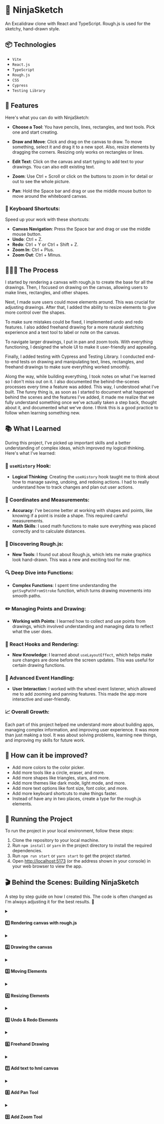 # 🥷 NinjaSketch

An Excalidraw clone with React and TypeScript. Rough.js is used for the sketchy, hand-drawn style.

## 📦 Technologies

- `Vite`
- `React.js`
- `TypeScript`
- `Rough.js`
- `CSS`
- `Cypress`
- `Testing Library`

## 🦄 Features

Here's what you can do with NinjaSketch:

- **Choose a Tool**: You have pencils, lines, rectangles, and text tools. Pick one and start creating.

- **Draw and Move**: Click and drag on the canvas to draw. To move something, select it and drag it to a new spot. Also, resize elements by dragging the corners. Resizing only works on rectangles or lines.

- **Edit Text**: Click on the canvas and start typing to add text to your drawings. You can also edit existing text.

- **Zoom**: Use Ctrl + Scroll or click on the buttons to zoom in for detail or out to see the whole picture.

- **Pan**: Hold the Space bar and drag or use the middle mouse button to move around the whiteboard canvas.

### 🎯 Keyboard Shortcuts:

Speed up your work with these shortcuts:

- **Canvas Navigation**: Press the Space bar and drag or use the middle mouse button.
- **Undo**: Ctrl + Z.
- **Redo**: Ctrl + Y or Ctrl + Shift + Z.
- **Zoom In**: Ctrl + Plus.
- **Zoom Out**: Ctrl + Minus.

## 👩🏽‍🍳 The Process

I started by rendering a canvas with rough.js to create the base for all the drawings. Then, I focused on drawing on the canvas, allowing users to make lines, rectangles, and other shapes.

Next, I made sure users could move elements around. This was crucial for adjusting drawings. After that, I added the ability to resize elements to give more control over the shapes.

To make sure mistakes could be fixed, I implemented undo and redo features. I also added freehand drawing for a more natural sketching experience and a text tool to label or note on the canvas.

To navigate larger drawings, I put in pan and zoom tools. With everything functioning, I designed the whole UI to make it user-friendly and appealing.

Finally, I added testing with Cypress and Testing Library. I conducted end-to-end tests on drawing and manipulating text, lines, rectangles, and freehand drawings to make sure everything worked smoothly.

Along the way, while building everything, I took notes on what I've learned so I don't miss out on it. I also documented the behind-the-scenes processes every time a feature was added. This way, I understood what I've built. The funny thing is, as soon as I started to document what happened behind the scenes and the features I've added, it made me realize that we fully understand something once we've actually taken a step back, thought about it, and documented what we've done. I think this is a good practice to follow when learning something new.

## 📚 What I Learned

During this project, I've picked up important skills and a better understanding of complex ideas, which improved my logical thinking. Here's what I've learned:

### 🧠 `useHistory` Hook:

- **Logical Thinking**: Creating the `useHistory` hook taught me to think about how to manage saving, undoing, and redoing actions. I had to really understand how to track changes and plan out user actions.

### 📏 Coordinates and Measurements:

- **Accuracy**: I've become better at working with shapes and points, like knowing if a point is inside a shape. This required careful measurements.
- **Math Skills**: I used math functions to make sure everything was placed correctly and to calculate distances.

### 🎨 Discovering Rough.js:

- **New Tools**: I found out about Rough.js, which lets me make graphics look hand-drawn. This was a new and exciting tool for me.

### 🔍 Deep Dive into Functions:

- **Complex Functions**: I spent time understanding the `getSvgPathFromStroke` function, which turns drawing movements into smooth paths.

### ✏️ Managing Points and Drawing:

- **Working with Points**: I learned how to collect and use points from drawings, which involved understanding and managing data to reflect what the user does.

### 🎣 React Hooks and Rendering:

- **New Knowledge**: I learned about `useLayoutEffect`, which helps make sure changes are done before the screen updates. This was useful for certain drawing functions.

### 🎡 Advanced Event Handling:

- **User Interaction**: I worked with the wheel event listener, which allowed me to add zooming and panning features. This made the app more interactive and user-friendly.

### 📈 Overall Growth:

Each part of this project helped me understand more about building apps, managing complex information, and improving user experience. It was more than just making a tool. It was about solving problems, learning new things, and improving my skills for future work.

## 💭 How can it be improved?

- Add more colors to the color picker.
- Add more tools like a circle, eraser, and more.
- Add more shapes like triangles, stars, and more.
- Add more themes like dark mode, light mode, and more.
- Add more text options like font size, font color, and more.
- Add more keyboard shortcuts to make things faster.
- Instead of have any in two places, create a type for the rough.js elements.

## 🚦 Running the Project

To run the project in your local environment, follow these steps:

1. Clone the repository to your local machine.
2. Run `npm install` or `yarn` in the project directory to install the required dependencies.
3. Run `npm run start` or `yarn start` to get the project started.
4. Open [http://localhost:5173](http://localhost:5173) (or the address shown in your console) in your web browser to view the app.

<!-- TODO: DO NOT DISTURB -->

## 🎬 Behind the Scenes: Building NinjaSketch

A step by step guide on how I created this. The code is often changed as I'm always adjusting it for the best results. 🔮

<details> 
<summary><h4> 1️⃣ Rendering canvas with rough.js </h4> </summary>

In the `useLayoutEffect`, I first grab the canvas from the webpage and prepare it for drawing. I'm doing this because I don't want old sketches to mix with the new one, ensuring a clean and clear drawing every time.

It clears any previous drawings to start fresh. Then, I use rough.js to make the drawings look sketchy and hand-drawn.

A rectangle is drawn on this prepared canvas. All of this is done before the browser updates the display, which means the drawing appears all at once.

```javascript
import { useLayoutEffect } from "react";
import rough from "roughjs";

export default function App() {
  useLayoutEffect(() => {
    const canvas = document.getElementById("canvas") as HTMLCanvasElement;
    const context = canvas.getContext("2d") as CanvasRenderingContext2D;
    context.clearRect(0, 0, canvas.width, canvas.height);

    const roughCanvas = rough.canvas(canvas);
    const rect = roughCanvas.rectangle(10, 10, 200, 200);
    roughCanvas.draw(rect);
  });

  return (
    <div>
      <canvas id="canvas" width={window.innerWidth} height={window.innerHeight}>
        Canvas
      </canvas>
    </div>
  );
}
```

</details>
<details>
<summary><h4>2️⃣ Drawing the canvas</h4> </summary>

When I press the mouse down, the `handleMouseDown` function activates. It indicates I'm starting to draw by setting the `drawing` state to true. This means I'm beginning a new shape right where my cursor is at. The shape I draw, a line or rectangle, is decided by my previous choice and tracked by the `elementType` state, and the radio buttons let me switch between lines and rectangles.

While I move the mouse, the `handleMouseMove` function activates. If I'm drawing, the shape follows my cursor.

On the technical side, I find the last drawing I started with `const index = elements.length - 1;`. I then capture my mouse's current position with `const { clientX, clientY } = event;`. The `const { x1, y1 } = elements[index];` gets the starting point of my current shape, basically marking the first corner or line end. Using the initial and current positions, I update the shape I'm drawing with `const updateElement = createElement(x1, y1, clientX, clientY);`. Next, I make a copy of all my drawings and update the most recent one, the shape I'm currently changing, with the new version. This updated collection is then saved back into the `elements` state.

The drawing stops when I release the mouse, which the `handleMouseUp` function handles, ending the drawing.

I store every stroke and shape in an array, which is the `elements` state, and `useLayoutEffect` redraws the canvas with each new addition.

The clear button empties the array for a fresh canvas.

```javascript
import { MouseEvent, useLayoutEffect, useState } from "react";
import rough from "roughjs";

type ElementType = {
  x1: number;
  y1: number;
  x2: number;
  y2: number;
  // TODO: add type
  // eslint-disable-next-line @typescript-eslint/no-explicit-any
  roughElement: any;
};

export default function App() {
  const [elements, setElements] = useState<ElementType[]>([]);
  const [drawing, setDrawing] = useState(false);
  const [elementType, setElementType] = useState<"line" | "rectangle">("line");

  const generator = rough.generator();

  const createElement = (
    x1: number,
    y1: number,
    x2: number,
    y2: number
  ): ElementType => {
    const roughElement =
      elementType === "line"
        ? generator.line(x1, y1, x2, y2)
        : generator.rectangle(x1, y1, x2 - x1, y2 - y1);
    return { x1, y1, x2, y2, roughElement };
  };

  useLayoutEffect(() => {
    const canvas = document.getElementById("canvas") as HTMLCanvasElement;
    const context = canvas.getContext("2d") as CanvasRenderingContext2D;
    context.clearRect(0, 0, canvas.width, canvas.height);
    const roughCanvas = rough.canvas(canvas);
    elements.forEach(({ roughElement }) => {
      roughCanvas.draw(roughElement);
    });
  }, [elements]);

  const handleMouseDown = (event: MouseEvent<HTMLCanvasElement>) => {
    setDrawing(true);
    const { clientX, clientY } = event;
    const element = createElement(clientX, clientY, clientX, clientY);
    setElements((prevState) => [...prevState, element]);
  };

  const handleMouseMove = (event: MouseEvent<HTMLCanvasElement>) => {
    if (!drawing) {
      return;
    }
    const index = elements.length - 1;
    const { clientX, clientY } = event;
    const { x1, y1 } = elements[index];
    const updateElement = createElement(x1, y1, clientX, clientY);
    const elementsCopy = [...elements];
    elementsCopy[index] = updateElement;
    setElements(elementsCopy);
  };

  const handleMouseUp = () => {
    setDrawing(false);
  };
  return (
    <div>
      <div style={{ position: "fixed" }}>
        <button onClick={() => setElements([])}>Clear</button>
        <input
          type="radio"
          name="line"
          id="line"
          checked={elementType === "line"}
          onChange={() => setElementType("line")}
        />
        <label htmlFor="line">line</label>
        <input
          type="radio"
          name="rectangle"
          id="rectangle"
          checked={elementType === "rectangle"}
          onChange={() => setElementType("rectangle")}
        />
        <label htmlFor="rectangle">rectangle</label>
      </div>
      <canvas
        id="canvas"
        width={window.innerWidth}
        height={window.innerHeight}
        onMouseDown={handleMouseDown}
        onMouseUp={handleMouseUp}
        onMouseMove={handleMouseMove}
      >
        Canvas
      </canvas>
    </div>
  );
}
```

</details>

<details>
<summary><h4>3️⃣ Moving Elements</h4></summary>

I've renamed `elementType` and `setElementType` to `tools` and `setTools` to make it clearer. Now, I pick from different tools using radio buttons, not just setting an element type.

I've renamed `setDrawing` and `drawing` to `setAction` and `action` for more generic use. Now, I can do things like move elements if the tool is `selection` and the action is `moving`. This lets me move what I've drawn, making it more interactive.

An enum for `Tools` has been created, making it clearer and more organized to switch between "selection", "line", and "rectangle" tools.

`getElementAtPosition` finds the element at the cursors position, so I know which shape you're trying to move.

`isWithinElement` function figures out if I can move a shape with my cursor.

For rectangles, it checks if the cursor is inside the shapes edges like this:

```javascript
if (type === Tools.Rectangle) {
  const minX = Math.min(x1, x2);
  const maxX = Math.max(x1, x2);
  const minY = Math.min(y1, y2);
  const maxY = Math.max(y1, y2);
  return x >= minX && x <= maxX && y >= minY && y <= maxY;
}
```

<img src='./public/rectangle.png' />

For lines, it checks if the cursor is close to the line by measuring distances:

```javascript
else {
  const a = { x: x1, y: y1 };
  const b = { x: x2, y: y2 };
  const c = { x, y };
  const offset = distance(a, b) - (distance(a, c) + distance(b, c));
  return Math.abs(offset) < 1;
}
```

<img src='./public/line.png' />

So if the cursor is almost as far from the lines ends as the line is long, it's "on" the line.

I learned the line method from [stack overflow](https://stackoverflow.com/questions/17692922/check-is-a-point-x-y-is-between-two-points-drawn-on-a-straight-line/17693146#17693146).

The `distance` function just helps me find out how far apart two points are.

```javascript
import { MouseEvent, useLayoutEffect, useState } from "react";
import rough from "roughjs";

type ElementType = {
  id: number;
  x1: number;
  y1: number;
  x2: number;
  y2: number;
  type: Tools;
  // TODO: add type
  // eslint-disable-next-line @typescript-eslint/no-explicit-any
  roughElement: any;
  offsetX?: number;
  offsetY?: number;
};

enum Tools {
  Selection = "selection",
  Line = "line",
  Rectangle = "rectangle",
}

export default function App() {
  const [elements, setElements] = useState<ElementType[]>([]);
  const [action, setAction] = useState("none");
  const [tool, setTool] = useState<Tools>(Tools.Line);
  const [selectedElement, setSelectedElement] = useState<ElementType | null>();
  const generator = rough.generator();

  const createElement = (
    id: number,
    x1: number,
    y1: number,
    x2: number,
    y2: number,
    type: Tools
  ): ElementType => {
    const roughElement =
      type === Tools.Line
        ? generator.line(x1, y1, x2, y2)
        : generator.rectangle(x1, y1, x2 - x1, y2 - y1);
    return { id, x1, y1, x2, y2, type, roughElement };
  };

  type Point = { x: number; y: number };

  const distance = (a: Point, b: Point) =>
    Math.sqrt(Math.pow(a.x - b.x, 2) + Math.pow(a.y - b.y, 2));

  const isWithinElement = (x: number, y: number, element: ElementType) => {
    const { type, x1, y1, x2, y2 } = element;

    if (type === Tools.Rectangle) {
      const minX = Math.min(x1, x2);
      const maxX = Math.max(x1, x2);
      const minY = Math.min(y1, y2);
      const maxY = Math.max(y1, y2);
      return x >= minX && x <= maxX && y >= minY && y <= maxY;
    } else {
      const a = { x: x1, y: y1 };
      const b = { x: x2, y: y2 };
      const c = { x, y };
      const offset = distance(a, b) - (distance(a, c) + distance(b, c));
      return Math.abs(offset) < 1;
    }
  };

  const getElementAtPosition = (
    x: number,
    y: number,
    elements: ElementType[]
  ) => {
    return elements.find((element) => isWithinElement(x, y, element));
  };

  useLayoutEffect(() => {
    const canvas = document.getElementById("canvas") as HTMLCanvasElement;
    const context = canvas.getContext("2d") as CanvasRenderingContext2D;
    context.clearRect(0, 0, canvas.width, canvas.height);

    const roughCanvas = rough.canvas(canvas);

    elements.forEach(({ roughElement }) => {
      roughCanvas.draw(roughElement);
    });
  }, [elements]);

  const updateElement = (
    id: number,
    x1: number,
    y1: number,
    x2: number,
    y2: number,
    type: Tools
  ) => {
    const updateElement = createElement(id, x1, y1, x2, y2, type);

    const elementsCopy = [...elements];
    elementsCopy[id] = updateElement;
    setElements(elementsCopy);
  };

  const handleMouseDown = (event: MouseEvent<HTMLCanvasElement>) => {
    const { clientX, clientY } = event;

    if (tool === Tools.Selection) {
      const element = getElementAtPosition(clientX, clientY, elements);
      if (element) {
        const offsetX = clientX - element.x1;
        const offsetY = clientY - element.y1;
        setSelectedElement({ ...element, offsetX, offsetY });
        setAction("moving");
      }
    } else {
      const id = elements.length;
      const element = createElement(
        id,
        clientX,
        clientY,
        clientX,
        clientY,
        tool
      );
      setElements((prevState) => [...prevState, element]);
      setAction("drawing");
    }
  };

  const handleMouseMove = (event: MouseEvent<HTMLCanvasElement>) => {
    const { clientX, clientY } = event;

    if (tool === Tools.Selection) {
      (event.target as HTMLElement).style.cursor = getElementAtPosition(
        clientX,
        clientY,
        elements
      )
        ? "move"
        : "default";
    }

    if (action === "drawing") {
      const index = elements.length - 1;
      const { x1, y1 } = elements[index];
      updateElement(index, x1, y1, clientX, clientY, tool);
    } else if (action === "moving" && selectedElement) {
      const { id, x1, x2, y1, y2, type, offsetX, offsetY } = selectedElement;
      const safeOffsetX = offsetX ?? 0;
      const safeOffsetY = offsetY ?? 0;
      const newX1 = clientX - safeOffsetX;
      const newY1 = clientY - safeOffsetY;
      // 🫐 Calculate the new position for x2 and y2 based on the original size
      const newX2 = newX1 + (x2 - x1);
      const newY2 = newY1 + (y2 - y1);

      updateElement(id, newX1, newY1, newX2, newY2, type);
    }
  };

  const handleMouseUp = () => {
    setAction("none");
  };

  return (
    <div>
      <div style={{ position: "fixed" }}>
        <button onClick={() => setElements([])}>Clear</button>

        <input
          type="radio"
          name="selection"
          id="selection"
          checked={tool === Tools.Selection}
          onChange={() => setTool(Tools.Selection)}
        />
        <label htmlFor="selection">selection</label>
        <input
          type="radio"
          name="line"
          id="line"
          checked={tool === Tools.Line}
          onChange={() => setTool(Tools.Line)}
        />
        <label htmlFor="line">line</label>

        <input
          type="radio"
          name="rectangle"
          id="rectangle"
          checked={tool === Tools.Rectangle}
          onChange={() => setTool(Tools.Rectangle)}
        />

        <label htmlFor="rectangle">rectangle</label>
      </div>
      <canvas
        id="canvas"
        width={window.innerWidth}
        height={window.innerHeight}
        onMouseDown={handleMouseDown}
        onMouseUp={handleMouseUp}
        onMouseMove={handleMouseMove}
      >
        Canvas
      </canvas>
    </div>
  );
}
```

</details>

<details>
<summary><h4>4️⃣ Resizing Elements </h4></summary>

`cursorForPosition` figures out which cursor to show when I'm hovering over an element. For example, if I'm hovering over the top left corner of a rectangle, I want to show the "nwse-resize" cursor.

`resizedCoordinates` calculates the new coordinates for the element I'm resizing. It takes the original coordinates and the current cursor position and returns the new coordinates.

`adjustElementCoordinates` makes sure the coordinates are in the right order. For example, if I draw a rectangle from the bottom right to the top left, the coordinates are in the wrong order. This function fixes that.

I renamed `isWithinElement` to `positionWithinElement` because it's more accurate. It figures out where I'm hovering over an element. It returns a string like "topLeft", "bottomRight", or "inside". This helps me know where to resize the element.

`getElementAtPosition` is updated to include the position of the element I'm hovering over.

`handleMouseMove` is updated to resize the element if I'm hovering over it and the action is `resizing`.

`handleMouseDown` is updated to set the action to `resizing` if I'm hovering over an element.

`handleMouseUp` is updated to set the action to `none` if I'm hovering over an element.

```javascript
import { MouseEvent, useLayoutEffect, useState } from "react";
import rough from "roughjs";

type ElementType = {
  id: number;
  x1: number;
  y1: number;
  x2: number;
  y2: number;
  type: Tools;
  // TODO: add type
  // eslint-disable-next-line @typescript-eslint/no-explicit-any
  roughElement: any;
  offsetX?: number;
  offsetY?: number;
  position?: string | null;
};

enum Tools {
  Selection = "selection",
  Line = "line",
  Rectangle = "rectangle",
}

export default function App() {
  const [elements, setElements] = useState<ElementType[]>([]);
  const [action, setAction] = useState("none");
  const [tool, setTool] = useState<Tools>(Tools.Line);
  const [selectedElement, setSelectedElement] = useState<ElementType | null>();
  const generator = rough.generator();

  const cursorForPosition = (position: string) => {
    switch (position) {
      case "topLeft":
      case "bottomRight":
        return "nwse-resize";
      case "topRight":
      case "bottomLeft":
        return "nesw-resize";
      case "start":
      case "end":
        return "move";
      case "inside":
        return "move";
      default:
        return "default";
    }
  };

  const resizedCoordinates = (
    clientX: number,
    clientY: number,
    position: string,
    coordinates: { x1: number; y1: number; x2: number; y2: number }
  ) => {
    const { x1, y1, x2, y2 } = coordinates;

    switch (position) {
      case "start":
      case "topLeft":
        return {
          x1: clientX,
          y1: clientY,
          x2,
          y2,
        };
      case "topRight":
        return {
          x1,
          y1: clientY,
          x2: clientX,
          y2,
        };
      case "bottomLeft":
        return {
          x1: clientX,
          y1,
          x2,
          y2: clientY,
        };
      case "end":
      case "bottomRight":
        return {
          x1,
          y1,
          x2: clientX,
          y2: clientY,
        };
      default:
        return coordinates;
    }
  };

  const createElement = (
    id: number,
    x1: number,
    y1: number,
    x2: number,
    y2: number,
    type: Tools
  ): ElementType => {
    const roughElement =
      type === Tools.Line
        ? generator.line(x1, y1, x2, y2)
        : generator.rectangle(x1, y1, x2 - x1, y2 - y1);
    return { id, x1, y1, x2, y2, type, roughElement };
  };

  type Point = { x: number; y: number };

  const distance = (a: Point, b: Point) =>
    Math.sqrt(Math.pow(a.x - b.x, 2) + Math.pow(a.y - b.y, 2));

  const nearPoint = (
    x: number,
    y: number,
    x1: number,
    y1: number,
    name: string
  ) => {
    return Math.abs(x - x1) < 5 && Math.abs(y - y1) < 5 ? name : null;
  };

  const positionWithinElement = (
    x: number,
    y: number,
    element: ElementType
  ) => {
    const { type, x1, y1, x2, y2 } = element;

    if (type === Tools.Rectangle) {
      const topLeft = nearPoint(x, y, x1, y1, "topLeft");
      const topRight = nearPoint(x, y, x2, y1, "topRight");
      const bottomLeft = nearPoint(x, y, x1, y2, "bottomLeft");
      const bottomRight = nearPoint(x, y, x2, y2, "bottomRight");
      const inside = x >= x1 && x <= x2 && y >= y1 && y <= y2 ? "inside" : null;
      return topLeft || topRight || bottomLeft || bottomRight || inside;
    } else {
      const a = { x: x1, y: y1 };
      const b = { x: x2, y: y2 };
      const c = { x, y };
      const offset = distance(a, b) - (distance(a, c) + distance(b, c));
      const start = nearPoint(x, y, x1, y1, "start");
      const end = nearPoint(x, y, x2, y2, "end");
      const inside = Math.abs(offset) < 1 ? "inside" : null;
      return start || end || inside;
    }
  };

  const adjustElementCoordinates = (element: ElementType) => {
    const { type, x1, y1, x2, y2 } = element;

    if (type === Tools.Rectangle) {
      const minX = Math.min(x1, x2);
      const maxX = Math.max(x1, x2);
      const minY = Math.min(y1, y2);
      const maxY = Math.max(y1, y2);
      return { x1: minX, y1: minY, x2: maxX, y2: maxY };
    } else {
      if (x1 < x2 || (x1 === x2 && y1 < y2)) {
        return { x1, y1, x2, y2 };
      } else {
        return { x1: x2, y1: y2, x2: x1, y2: y1 };
      }
    }
  };

  const getElementAtPosition = (
    x: number,
    y: number,
    elements: ElementType[]
  ) => {
    return elements
      .map((element) => ({
        ...element,
        position: positionWithinElement(x, y, element),
      }))
      .find((element) => element.position !== null);
  };

  useLayoutEffect(() => {
    const canvas = document.getElementById("canvas") as HTMLCanvasElement;
    const context = canvas.getContext("2d") as CanvasRenderingContext2D;
    context.clearRect(0, 0, canvas.width, canvas.height);

    const roughCanvas = rough.canvas(canvas);

    elements.forEach(({ roughElement }) => {
      roughCanvas.draw(roughElement);
    });
  }, [elements]);

  const updateElement = (
    id: number,
    x1: number,
    y1: number,
    x2: number,
    y2: number,
    type: Tools
  ) => {
    const updateElement = createElement(id, x1, y1, x2, y2, type);

    const elementsCopy = [...elements];
    elementsCopy[id] = updateElement;
    setElements(elementsCopy);
  };

  const handleMouseDown = (event: MouseEvent<HTMLCanvasElement>) => {
    const { clientX, clientY } = event;

    if (tool === Tools.Selection) {
      const element = getElementAtPosition(clientX, clientY, elements);
      if (element) {
        const offsetX = clientX - element.x1;
        const offsetY = clientY - element.y1;
        setSelectedElement({ ...element, offsetX, offsetY });

        if (element.position === "inside") {
          setAction("moving");
        } else {
          setAction("resizing");
        }
      }
    } else {
      const id = elements.length;
      const element = createElement(
        id,
        clientX,
        clientY,
        clientX,
        clientY,
        tool
      );
      setElements((prevState) => [...prevState, element]);
      setSelectedElement(element);
      setAction("drawing");
    }
  };

  const handleMouseMove = (event: MouseEvent<HTMLCanvasElement>) => {
    const { clientX, clientY } = event;

    if (tool === Tools.Selection) {
      const element = getElementAtPosition(clientX, clientY, elements);

      if (element && element.position) {
        (event.target as HTMLElement).style.cursor = cursorForPosition(
          element.position
        );
      } else {
        (event.target as HTMLElement).style.cursor = "default";
      }
    }

    if (action === "drawing") {
      const index = elements.length - 1;
      const { x1, y1 } = elements[index];
      updateElement(index, x1, y1, clientX, clientY, tool);
    } else if (action === "moving" && selectedElement) {
      const { id, x1, x2, y1, y2, type, offsetX, offsetY } = selectedElement;
      const safeOffsetX = offsetX ?? 0;
      const safeOffsetY = offsetY ?? 0;
      const newX1 = clientX - safeOffsetX;
      const newY1 = clientY - safeOffsetY;
      // 🫐 Calculate the new position for x2 and y2 based on the original size
      const newX2 = newX1 + (x2 - x1);
      const newY2 = newY1 + (y2 - y1);

      updateElement(id, newX1, newY1, newX2, newY2, type);
    } else if (
      action === "resizing" &&
      selectedElement &&
      selectedElement.position
    ) {
      const { id, type, position, ...coordinates } = selectedElement;

      const { x1, y1, x2, y2 } = resizedCoordinates(
        clientX,
        clientY,
        position,
        coordinates
      );
      updateElement(id, x1, y1, x2, y2, type);
    }
  };

  const handleMouseUp = () => {
    if (action === "drawing" || action === "resizing") {
      if (selectedElement) {
        const index = selectedElement.id;
        const { id, type } = elements[index];
        const { x1, y1, x2, y2 } = adjustElementCoordinates(elements[index]);
        updateElement(id, x1, y1, x2, y2, type);
      }
    }

    setAction("none");
  };

  return (
    <div>
      <div style={{ position: "fixed" }}>
        <button onClick={() => setElements([])}>Clear</button>

        <input
          type="radio"
          name="selection"
          id="selection"
          checked={tool === Tools.Selection}
          onChange={() => setTool(Tools.Selection)}
        />
        <label htmlFor="selection">selection</label>
        <input
          type="radio"
          name="line"
          id="line"
          checked={tool === Tools.Line}
          onChange={() => setTool(Tools.Line)}
        />
        <label htmlFor="line">line</label>

        <input
          type="radio"
          name="rectangle"
          id="rectangle"
          checked={tool === Tools.Rectangle}
          onChange={() => setTool(Tools.Rectangle)}
        />

        <label htmlFor="rectangle">rectangle</label>
      </div>
      <canvas
        id="canvas"
        width={window.innerWidth}
        height={window.innerHeight}
        onMouseDown={handleMouseDown}
        onMouseUp={handleMouseUp}
        onMouseMove={handleMouseMove}
      >
        Canvas
      </canvas>
    </div>
  );
}

```

</details>

<details>
<summary><h4>5️⃣ Undo & Redo Elements</h4></summary>

I created a hook called `useHistory` to keep track of the elements I've drawn.

The `history` is an array of all the elements I've drawn. The `index` is the current element I'm on.

The `setElements` function is a wrapper around the `setState` function. It lets me update the current element or add a new one. The `undo` function goes back one element in the `history` array. The `redo` function goes forward one element in the `history` array.

That way I can undo and redo my drawings and making sure I don't lose any work.

```javascript
import { useState } from "react";
import { ElementType } from "./App";

export const useHistory = (initialState: ElementType[]) => {
  const [index, setIndex] = useState(0);
  const [history, setHistory] = useState([initialState]);

  const setState = (
    action: ElementType[] | ((current: ElementType[]) => ElementType[]),
    overwrite = false
  ) => {
    const newState =
      typeof action === "function" ? action(history[index]) : action;
    if (overwrite) {
      const historyCopy = [...history];
      historyCopy[index] = newState;
      setHistory(historyCopy);
    } else {
      const updatedState = [...history].slice(0, index + 1);
      setHistory([...updatedState, newState]);
      setIndex((prevState) => prevState + 1);
    }
  };

  const undo = () => index > 0 && setIndex((prevState) => prevState - 1);
  const redo = () =>
    index < history.length - 1 && setIndex((prevState) => prevState + 1);

  return {
    elements: history[index],
    setElements: setState,
    undo,
    redo,
  };
};
```

In the `useEffect` hook, I listen for the `ctrl+z` and `ctrl+shift+z` keyboard shortcuts. If I press `ctrl+z`, I undo. If I press `ctrl+y`, I redo.

```javascript
useEffect(() => {
  const undoRedoFunction = (event: KeyboardEvent) => {
    if (event.ctrlKey || event.metaKey) {
      if (event.key === "z") {
        if (event.shiftKey) {
          redo();
        } else {
          undo();
        }
      } else if (event.key === "y") {
        redo();
      }
    }
  };

  document.addEventListener("keydown", undoRedoFunction);
  return () => {
    document.removeEventListener("keydown", undoRedoFunction);
  };
}, [undo, redo]);
```

</details>

<details>
<summary><h4>6️⃣ Freehand Drawing</h4></summary>

I've added the `Pencil` tool for freehand drawing. In the `Tools` enum, `Pencil` has also been added.

Also I've replaced several conditional statements with switch cases to enhance readability, especially as more tools have been added.

Once I pick the `Pencil` tool and press the mouse, I start tracing a path that the app records. My movements are captured by the `handleMouseDown` and `handleMouseMove` functions, which gather all the points and sketch out the path I'm drawing.

To render the freehand drawing smoothly, I used the `getStroke` function from `perfect-freehand`, which converts the array of points into a smooth stroke path. The `drawElement` function was also updated to handle the new pencil strokes and render them on the canvas.

`drawElement` function was also updated to handle the new pencil strokes and render them on the canvas. In the `"pencil"` case of the switch statement, I use the `getStroke` function from `perfect-freehand` to convert the array of points into a smooth stroke path. Then I use the `getSvgPathFromStroke` function to convert the stroke into an SVG path. Finally, I use the `Path2D` constructor to create a new path and fill it with the SVG path.

```javascript
const drawElement = (
  // TODO: add type
  // eslint-disable-next-line @typescript-eslint/no-explicit-any
  roughCanvas: any,
  context: CanvasRenderingContext2D,
  element: ElementType
) => {
  switch (element.type) {
    case "line":
    case "rectangle":
      roughCanvas.draw(element.roughElement);
      break;
    case "pencil": {
      if (!element.points) {
        throw new Error("Pencil element points are undefined");
      }
      const strokePoints = getStroke(element.points);
      const formattedPoints: [number, number][] = strokePoints.map((point) => {
        if (point.length !== 2) {
          throw new Error(
            `Expected point to have exactly 2 elements, got ${point.length}`
          );
        }
        return [point[0], point[1]];
      });
      const stroke = getSvgPathFromStroke(formattedPoints);
      context.fill(new Path2D(stroke));
      break;
    }
    default:
      throw new Error(`Type not recognised: ${element.type}`);
  }
};
```

`getSvgPathFromStroke` function converts the stroke into an SVG path. It takes an array of points and returns an SVG path. I got the function from [this page](https://www.npmjs.com/package/perfect-freehand/v/1.0.4).

```javascript
const getSvgPathFromStroke = (stroke: [number, number][]) => {
  if (!stroke.length) return "";

  const d = stroke.reduce(
    (
      acc: string[],
      [x0, y0]: [number, number],
      i: number,
      arr: [number, number][]
    ) => {
      const [x1, y1] = arr[(i + 1) % arr.length];
      acc.push(
        x0.toString(),
        y0.toString(),
        ((x0 + x1) / 2).toString(),
        ((y0 + y1) / 2).toString()
      );
      return acc;
    },
    ["M", ...stroke[0].map((num) => num.toString()), "Q"]
  );

  d.push("Z");
  return d.join(" ");
};
```

The freehand drawings are integrated with the undo/redo functionality. Each stroke is treated as an individual element, so I can easily backtrack or redo my freehand drawings.

A radio button for the pencil tool has been added to the tool selection area for easy access. I can now switch between different modes, including the new freehand drawing mode.

```javascript
 import { MouseEvent, useEffect, useLayoutEffect, useState } from "react";
import rough from "roughjs";
import getStroke from "perfect-freehand";
import { useHistory } from "./useHistory";

type SelectedElementType = ElementType & {
  xOffsets?: number[];
  yOffsets?: number[];
  offsetX?: number;
  offsetY?: number;
};
interface ExtendedElementType extends ElementType {
  xOffsets?: number[];
  yOffsets?: number[];
}
export type ElementType = {
  id: number;
  x1: number;
  y1: number;
  x2: number;
  y2: number;
  type: Tools;
  // TODO: add type
  // eslint-disable-next-line @typescript-eslint/no-explicit-any
  roughElement: any;
  offsetX?: number;
  offsetY?: number;
  position?: string | null;
  points?: { x: number; y: number }[];
};

enum Tools {
  Pencil = "pencil",
  Line = "line",
  Rectangle = "rectangle",
  Selection = "selection",
}

export default function App() {
  const { elements, setElements, undo, redo } = useHistory([]);
  const [action, setAction] = useState("none");
  const [tool, setTool] = useState<Tools>(Tools.Line);
  const [selectedElement, setSelectedElement] = useState<ElementType | null>();
  const generator = rough.generator();

  const cursorForPosition = (position: string) => {
    switch (position) {
      case "topLeft":
      case "bottomRight":
        return "nwse-resize";
      case "topRight":
      case "bottomLeft":
        return "nesw-resize";
      case "start":
      case "end":
        return "move";
      case "inside":
        return "move";
      default:
        return "default";
    }
  };

  const resizedCoordinates = (
    clientX: number,
    clientY: number,
    position: string,
    coordinates: { x1: number; y1: number; x2: number; y2: number }
  ) => {
    const { x1, y1, x2, y2 } = coordinates;

    switch (position) {
      case "start":
      case "topLeft":
        return {
          x1: clientX,
          y1: clientY,
          x2,
          y2,
        };
      case "topRight":
        return {
          x1,
          y1: clientY,
          x2: clientX,
          y2,
        };
      case "bottomLeft":
        return {
          x1: clientX,
          y1,
          x2,
          y2: clientY,
        };
      case "end":
      case "bottomRight":
        return {
          x1,
          y1,
          x2: clientX,
          y2: clientY,
        };
      default:
        return coordinates;
    }
  };

  const createElement = (
    id: number,
    x1: number,
    y1: number,
    x2: number,
    y2: number,
    type: Tools
  ): ElementType => {
    switch (type) {
      case Tools.Line:
      case Tools.Rectangle: {
        const roughElement =
          type === Tools.Line
            ? generator.line(x1, y1, x2, y2)
            : generator.rectangle(x1, y1, x2 - x1, y2 - y1);
        return { id, x1, y1, x2, y2, type, roughElement };
      }
      case Tools.Pencil: {
        const defaultRoughElement = null;
        return {
          id,
          x1: 0,
          y1: 0,
          x2: 0,
          y2: 0,
          type,
          points: [{ x: x1, y: y1 }],
          roughElement: defaultRoughElement,
        };
      }
      default:
        throw new Error(`Type not recognised: ${type}`);
    }
  };

  type Point = { x: number; y: number };

  const distance = (a: Point, b: Point) =>
    Math.sqrt(Math.pow(a.x - b.x, 2) + Math.pow(a.y - b.y, 2));

  const nearPoint = (
    x: number,
    y: number,
    x1: number,
    y1: number,
    name: string
  ) => {
    return Math.abs(x - x1) < 5 && Math.abs(y - y1) < 5 ? name : null;
  };

  const onLine = (
    x1: number,
    y1: number,
    x2: number,
    y2: number,
    x: number,
    y: number,
    maxDistance: number = 1
  ): string | null => {
    const a: Point = { x: x1, y: y1 };
    const b: Point = { x: x2, y: y2 };
    const c: Point = { x, y };
    const offset = distance(a, b) - (distance(a, c) + distance(b, c));
    return Math.abs(offset) < maxDistance ? "inside" : null;
  };

  const positionWithinElement = (
    x: number,
    y: number,
    element: ElementType
  ) => {
    const { type, x1, x2, y1, y2 } = element;
    switch (type) {
      case Tools.Line: {
        const on = onLine(x1, y1, x2, y2, x, y);
        const start = nearPoint(x, y, x1, y1, "start");
        const end = nearPoint(x, y, x2, y2, "end");
        return start || end || on;
      }
      case Tools.Rectangle: {
        const topLeft = nearPoint(x, y, x1, y1, "topLeft");
        const topRight = nearPoint(x, y, x2, y1, "topRight");
        const bottomLeft = nearPoint(x, y, x1, y2, "bottomLeft");
        const bottomRight = nearPoint(x, y, x2, y2, "bottomRight");
        const inside =
          x >= x1 && x <= x2 && y >= y1 && y <= y2 ? "inside" : null;
        return topLeft || topRight || bottomLeft || bottomRight || inside;
      }
      case Tools.Pencil: {
        const betweenAnyPoint = element.points!.some((point, index) => {
          const nextPoint = element.points![index + 1];
          if (!nextPoint) return false;
          return (
            onLine(point.x, point.y, nextPoint.x, nextPoint.y, x, y, 5) != null
          );
        });
        return betweenAnyPoint ? "inside" : null;
      }
      default:
        throw new Error(`Type not recognised: ${type}`);
    }
  };

  const adjustElementCoordinates = (element: ElementType) => {
    const { type, x1, y1, x2, y2 } = element;

    if (type === Tools.Rectangle) {
      const minX = Math.min(x1, x2);
      const maxX = Math.max(x1, x2);
      const minY = Math.min(y1, y2);
      const maxY = Math.max(y1, y2);
      return { x1: minX, y1: minY, x2: maxX, y2: maxY };
    } else {
      if (x1 < x2 || (x1 === x2 && y1 < y2)) {
        return { x1, y1, x2, y2 };
      } else {
        return { x1: x2, y1: y2, x2: x1, y2: y1 };
      }
    }
  };

  const getElementAtPosition = (
    x: number,
    y: number,
    elements: ElementType[]
  ) => {
    return elements
      .map((element) => ({
        ...element,
        position: positionWithinElement(x, y, element),
      }))
      .find((element) => element.position !== null);
  };

  const getSvgPathFromStroke = (stroke: [number, number][]) => {
    if (!stroke.length) return "";

    const d = stroke.reduce(
      (
        acc: string[],
        [x0, y0]: [number, number],
        i: number,
        arr: [number, number][]
      ) => {
        const [x1, y1] = arr[(i + 1) % arr.length];
        acc.push(
          x0.toString(),
          y0.toString(),
          ((x0 + x1) / 2).toString(),
          ((y0 + y1) / 2).toString()
        );
        return acc;
      },
      ["M", ...stroke[0].map((num) => num.toString()), "Q"]
    );

    d.push("Z");
    return d.join(" ");
  };

  const drawElement = (
    // TODO: add type
    // eslint-disable-next-line @typescript-eslint/no-explicit-any
    roughCanvas: any,
    context: CanvasRenderingContext2D,
    element: ElementType
  ) => {
    switch (element.type) {
      case "line":
      case "rectangle":
        roughCanvas.draw(element.roughElement);
        break;
      case "pencil": {
        if (!element.points) {
          throw new Error("Pencil element points are undefined");
        }
        const strokePoints = getStroke(element.points);
        const formattedPoints: [number, number][] = strokePoints.map(
          (point) => {
            if (point.length !== 2) {
              throw new Error(
                `Expected point to have exactly 2 elements, got ${point.length}`
              );
            }
            return [point[0], point[1]];
          }
        );
        const stroke = getSvgPathFromStroke(formattedPoints);
        context.fill(new Path2D(stroke));
        break;
      }
      default:
        throw new Error(`Type not recognised: ${element.type}`);
    }
  };

  useLayoutEffect(() => {
    const canvas = document.getElementById("canvas") as HTMLCanvasElement;
    const context = canvas.getContext("2d") as CanvasRenderingContext2D;
    context.clearRect(0, 0, canvas.width, canvas.height);

    const roughCanvas = rough.canvas(canvas);

    elements.forEach((element) => drawElement(roughCanvas, context, element));
  }, [elements]);

  useEffect(() => {
    const undoRedoFunction = (event: KeyboardEvent) => {
      if (event.ctrlKey || event.metaKey) {
        if (event.key === "z") {
          if (event.shiftKey) {
            redo();
          } else {
            undo();
          }
        } else if (event.key === "y") {
          redo();
        }
      }
    };

    document.addEventListener("keydown", undoRedoFunction);
    return () => {
      document.removeEventListener("keydown", undoRedoFunction);
    };
  }, [undo, redo]);

  const updateElement = (
    id: number,
    x1: number,
    y1: number,
    x2: number,
    y2: number,
    type: Tools
  ) => {
    const elementsCopy = [...elements];
    switch (type) {
      case Tools.Line:
      case Tools.Rectangle: {
        elementsCopy[id] = createElement(id, x1, y1, x2, y2, type);
        break;
      }
      case Tools.Pencil: {
        const existingPoints = elementsCopy[id].points || [];
        elementsCopy[id].points = [...existingPoints, { x: x2, y: y2 }];
        break;
      }
      default:
        throw new Error(`Type not recognised: ${type}`);
    }
    setElements(elementsCopy, true);
  };

  const adjustmentRequired = (type: Tools) =>
    ["line", "rectangle"].includes(type);

  const handleMouseDown = (event: MouseEvent<HTMLCanvasElement>) => {
    const { clientX, clientY } = event;

    if (tool === Tools.Selection) {
      const element = getElementAtPosition(clientX, clientY, elements);

      if (element) {
        let selectedElement: SelectedElementType = { ...element };

        if (element.type === "pencil" && element.points) {
          const xOffsets = element.points.map((point) => clientX - point.x);
          const yOffsets = element.points.map((point) => clientY - point.y);
          selectedElement = { ...selectedElement, xOffsets, yOffsets };
        } else {
          const offsetX = clientX - selectedElement.x1;
          const offsetY = clientY - selectedElement.y1;
          selectedElement = { ...selectedElement, offsetX, offsetY };
        }

        setSelectedElement(selectedElement);
        setElements((prevState) => prevState);

        if (element.position === "inside") {
          setAction("moving");
        } else {
          setAction("resizing");
        }
      }
    } else {
      const id = elements.length;
      const newElement = createElement(
        id,
        clientX,
        clientY,
        clientX,
        clientY,
        tool
      );
      setElements((prevState) => [...prevState, newElement]);
      setSelectedElement(newElement);
      setAction("drawing");
    }
  };

  const handleMouseMove = (event: MouseEvent<HTMLCanvasElement>) => {
    const { clientX, clientY } = event;

    if (tool === Tools.Selection) {
      const element = getElementAtPosition(clientX, clientY, elements);

      if (element && element.position) {
        (event.target as HTMLElement).style.cursor = cursorForPosition(
          element.position
        );
      } else {
        (event.target as HTMLElement).style.cursor = "default";
      }
    }

    if (action === "drawing") {
      const index = elements.length - 1;
      const { x1, y1 } = elements[index];
      updateElement(index, x1, y1, clientX, clientY, tool);
    } else if (action === "moving" && selectedElement) {
      if (
        selectedElement.type === "pencil" &&
        "points" in selectedElement &&
        "xOffsets" in selectedElement &&
        "yOffsets" in selectedElement
      ) {
        const extendedElement = selectedElement as ExtendedElementType;
        const newPoints = extendedElement.points!.map((_, index) => ({
          x: clientX - extendedElement.xOffsets![index],
          y: clientY - extendedElement.yOffsets![index],
        }));
        const elementsCopy = [...elements];
        elementsCopy[extendedElement.id] = {
          ...elementsCopy[extendedElement.id],
          points: newPoints,
        };
        setElements(elementsCopy, true);
      } else {
        const { id, x1, x2, y1, y2, type, offsetX, offsetY } =
          selectedElement as ExtendedElementType;
        const safeOffsetX = offsetX ?? 0;
        const safeOffsetY = offsetY ?? 0;
        const newX1 = clientX - safeOffsetX;
        const newY1 = clientY - safeOffsetY;
        // 🫐 Calculate the new position for x2 and y2 based on the original size
        const newX2 = newX1 + (x2 - x1);
        const newY2 = newY1 + (y2 - y1);

        updateElement(id, newX1, newY1, newX2, newY2, type);
      }
    } else if (
      action === "resizing" &&
      selectedElement &&
      selectedElement.position
    ) {
      const { id, type, position, ...coordinates } =
        selectedElement as ExtendedElementType;

      if (typeof position === "string") {
        const { x1, y1, x2, y2 } = resizedCoordinates(
          clientX,
          clientY,
          position,
          coordinates
        );
        updateElement(id, x1, y1, x2, y2, type);
      }
    }
  };

  const handleMouseUp = () => {
    if (selectedElement) {
      const index = selectedElement.id;
      const { id, type } = elements[index];
      if (
        (action === "drawing" || action === "resizing") &&
        adjustmentRequired(type)
      ) {
        const { x1, y1, x2, y2 } = adjustElementCoordinates(elements[index]);
        updateElement(id, x1, y1, x2, y2, type);
      }
    }

    setAction("none");
  };

  return (
    <div>
      <div style={{ position: "fixed" }}>
        <button onClick={() => setElements([])}>Clear</button>

        <input
          type="radio"
          name="selection"
          id="selection"
          checked={tool === Tools.Selection}
          onChange={() => setTool(Tools.Selection)}
        />
        <label htmlFor="selection">selection</label>
        <input
          type="radio"
          name="line"
          id="line"
          checked={tool === Tools.Line}
          onChange={() => setTool(Tools.Line)}
        />
        <label htmlFor="line">line</label>

        <input
          type="radio"
          name="rectangle"
          id="rectangle"
          checked={tool === Tools.Rectangle}
          onChange={() => setTool(Tools.Rectangle)}
        />

        <label htmlFor="rectangle">rectangle</label>

        <input
          type="radio"
          name="pencil"
          id="pencil"
          checked={tool === Tools.Pencil}
          onChange={() => setTool(Tools.Pencil)}
        />

        <label htmlFor="pencil">pencil</label>
      </div>
      <div style={{ position: "fixed", zIndex: 2, bottom: 0, padding: 10 }}>
        <button onClick={undo}>Undo</button>
        <button onClick={redo}>Redo</button>
      </div>
      <canvas
        id="canvas"
        width={window.innerWidth}
        height={window.innerHeight}
        onMouseDown={handleMouseDown}
        onMouseUp={handleMouseUp}
        onMouseMove={handleMouseMove}
      >
        Canvas
      </canvas>
    </div>
  );
}
```

</details>

<details>
<summary><h4>7️⃣ Add text to hml canvas</h4></summary>

I've added the `Text` tool for adding text to the canvas. In the `Tools` enum, `Text` has also been added.

The `createElement` function was also updated to handle the new text and render it on the canvas.

In the `positionWithinElement` function, I added a `Text` case to handle the new text and render it on the canvas. It checks if the mouse is inside the text box, by checking if the mouse coordinates are within the text box coordinates.

```javascript
case Tools.Text:
  return x >= x1 && x <= x2 && y >= y1 && y <= y2 ? "inside" : null;
```

In the `drawElement` function, I added a `Text` case to handle the new text and render it on the canvas. It uses the `fillText` function to render the text on the canvas.

```javascript
case "text": {
    context.textBaseline = "top";
    context.font = "24px sans-serif";
    const text = element.text || "";
    context.fillText(text, element.x1, element.y1);
    break;
  }
```

`updateElement` gets the text from the `options` object and uses the `measureText` function to get the width and height of the text. Then it uses the `createElement` function to create the text element.

```javascript
case Tools.Text: {
      const canvas = document.getElementById("canvas");
      if (!(canvas instanceof HTMLCanvasElement)) {
          throw new Error("Canvas element not found");
      }
      const context = canvas.getContext("2d");
      if (!context) {
          throw new Error("Could not get 2D context from canvas");
      }
      if (!options) {
          throw new Error("No text options provided for text tool");
      }
      const textWidth = context.measureText(options.text).width;
      const textHeight = 24;
      elementsCopy[id] = {
        ...createElement(id, x1, y1, x1 + textWidth, y1 + textHeight, type),
        text: options.text,
      };
      break;
    }
```

`handleMOuseUp` function was also updated to handle the new text and render them on the canvas. It checks if the mouse is inside the text box, by checking if the mouse coordinates are within the text box coordinates. If the mouse is inside the text box, it sets the action to `writing` and returns. If the mouse is not inside the text box, it sets the action to `none` and returns.

```javascript
const handleMouseUp = (event: MouseEvent<HTMLCanvasElement>) => {
  const { clientX, clientY } = event;

  if (selectedElement) {
    const index = selectedElement.id;
    const { id, type } = elements[index];
    if (
      (action === "drawing" || action === "resizing") &&
      adjustmentRequired(type)
    ) {
      const { x1, y1, x2, y2 } = adjustElementCoordinates(elements[index]);
      updateElement(id, x1, y1, x2, y2, type);
    }

    const offsetX = selectedElement.offsetX || 0;
    const offsetY = selectedElement.offsetY || 0;

    if (
      selectedElement.type === "text" &&
      clientX - offsetX === selectedElement.x1 &&
      clientY - offsetY === selectedElement.y1
    ) {
      setAction("writing");
      return;
    }
  }

  if (action === "writing") {
    return;
  }
  setAction("none");
  setSelectedElement(null);
};
```

I created `handleBlur` to make sure the text is saved when the user clicks outside the text box. It checks if the selected element is not null. If it is not null, it gets the id, coordinates, type and text from the selected element. Then it sets the action to `none` and selected element to `null`. Finally, it uses the `updateElement` function to update the text element.

```javascript
const handleBlur = (event: React.FocusEvent<HTMLTextAreaElement>) => {
  if (selectedElement) {
    const { id, x1, y1, type } = selectedElement;

    const x2 = selectedElement.x2 || x1;
    const y2 = selectedElement.y2 || y1;

    setAction("none");
    setSelectedElement(null);
    updateElement(id, x1, y1, x2, y2, type, { text: event.target.value });
  } else {
    console.error("No element selected when handleBlur was called");
  }
};
```

A textearea has been added to the canvas. It is hidden by default. When the user clicks on the canvas, it checks if the action is `writing`. If it is, it sets the textarea to visible and focuses on it. If it is not, it sets the textarea to hidden. The `top` and `left` properties of the textarea are set to the coordinates of the selected element. The `onBlur` event handler is set to `handleBlur` function.

```javascript
{
  action === "writing" ? (
    <textarea
      ref={textAreaRef}
      name="text"
      id="text"
      style={{
        position: "fixed",
        top:
          selectedElement && selectedElement.y1 !== undefined
            ? `${selectedElement.y1 - 2}px`
            : "0",
        left:
          selectedElement && selectedElement.x1 !== undefined
            ? `${selectedElement.x1}px`
            : "0",
        font: "24px sans-serif",
        margin: 0,
        padding: 0,
        border: 0,
        outline: "none",
        overflow: "hidden",
        whiteSpace: "pre",
        background: "transparent",
        zIndex: 2,
      }}
      onBlur={handleBlur}
    />
  ) : null;
}
```

</details>

<details>
<summary><h4>8️⃣ Add Pan Tool </h4></summary>

Two `useState`, first one is `panOffset` and `setPanOffset` and the second one is `startPanMousePosition` and `setStartPanMousePosition` are added to the `App` component. The `panOffset` is used to keep track of the offset of the canvas. The `startPanMousePosition` is used to keep track of the mouse position when the user starts panning the canvas.

```javascript
const [panOffset, setPanOffset] = useState({ x: 0, y: 0 });
const [startPanMousePosition, setStartPanMousePosition] = useState({
  x: 0,
  y: 0,
});
```

In the `useLayoutEffect` hook, I put the `panOffset` into the `context.translate` function. This moves the canvas by the `panOffset` amount. I used `context.save()` to make sure that only the canvas is moved, not the other things on the page. Then, `context.restore()` puts the canvas back the way it was.

```javascript
  useLayoutEffect(() => {
    const canvas = document.getElementById("canvas") as HTMLCanvasElement;
    const context = canvas.getContext("2d") as CanvasRenderingContext2D;
    const roughCanvas = rough.canvas(canvas);

    context.clearRect(0, 0, canvas.width, canvas.height);

    context.save();
    context.translate(panOffset.x, panOffset.y);

    elements.forEach((element) => {
      if (
        action === "writing" &&
        selectedElement &&
        selectedElement.id === element.id
      )
        return;
      drawElement(roughCanvas, context, element);
    });
    context.restore();
  }, [elements, action, selectedElement, panOffset]);
```

The `useEffect` hook, with the `panFunction`, makes sure that the `panOffset` is updated whenever the user scrolls the mouse wheel. I use the `setPanOffset` function to change the `panOffset` state.

```javascript
useEffect(() => {
  const panFunction = (event: WheelEvent) => {
    setPanOffset((prevState) => ({
      x: prevState.x - event.deltaX,
      y: prevState.y - event.deltaY,
    }));
  };

  document.addEventListener("wheel", panFunction);
  return () => {
    document.removeEventListener("wheel", panFunction);
  };
}, []);
```

The `getMouseCoordinates` function is used to find out where the mouse is. It takes the `event` as an argument and gives back the `clientX` and `clientY` positions. The `clientX` is then reduced by the `panOffset.x` and `clientY` is reduced by the `panOffset.y` because the canvas moves by the `panOffset` amount.

```javascript
const getMouseCoordinates = (event: MouseEvent) => {
  const clientX = event.clientX - panOffset.x;
  const clientY = event.clientY - panOffset.y;
  return { clientX, clientY };
};
```

My `handleMouseDown` function has a condition that checks if I click the middle mouse button. If I do, it changes the action to `panning` and sets the `startPanMousePosition` to the current mouse coordinates.

```javascript
const { clientX, clientY } = getMouseCoordinates(event);

if (event.button === 1) {
  setAction("panning");
  setStartPanMousePosition({ x: clientX, y: clientY });
  return;
}
```

`handleMouseMove` also has a condition. It checks if I've clicked the middle mouse button. If I have, it changes the `panOffset` to the difference between the `startPanMousePosition` and the current mouse coordinates. Then, it updates the `startPanMousePosition` to the new mouse coordinates.

```javascript
const { clientX, clientY } = getMouseCoordinates(event);

if (action === "panning") {
  const deltaX = clientX - startPanMousePosition.x;
  const deltaY = clientY - startPanMousePosition.y;
  setPanOffset({
    x: panOffset.x + deltaX,
    y: panOffset.y + deltaY,
  });
  return;
}
```

</details>

<details>
<summary><h4>9️⃣ Add Zoom Tool</h4></summary>

I created a new hook called `usePressedKeys` to keep track of the keys I've pressed. It returns a `Set` of the keys I've pressed. I use the `useEffect` hook to listen for the `keydown` and `keyup` events. When I press a key, it adds the key to the `pressedKeys` state. When I release a key, it removes the key from the `pressedKeys` state.

```javascript
import { useEffect, useState } from "react";

export const usePressedKeys = () => {
  const [pressedKeys, setPressedKeys] = useState < Set < string >> new Set();

  useEffect(() => {
    const handleKeyDown = (event: KeyboardEvent) => {
      setPressedKeys((prevKeys) => new Set(prevKeys).add(event.key));
    };

    const handleKeyUp = (event: KeyboardEvent) => {
      setPressedKeys((prevKeys) => {
        const updatedKeys = new Set(prevKeys);
        updatedKeys.delete(event.key);
        return updatedKeys;
      });
    };

    window.addEventListener("keydown", handleKeyDown);
    window.addEventListener("keyup", handleKeyUp);
    return () => {
      window.removeEventListener("keydown", handleKeyDown);
      window.removeEventListener("keyup", handleKeyUp);
    };
  }, []);

  return pressedKeys;
};
```

Two `usestate` has been added. The first one `scale` and `setScale` and the secodn one is `scaleOffset` and `setScaleOffset`. The `scale` is used to keep track of the scale of the canvas. The `scaleOffset` is used to keep track of the offset of the canva,because the offset changes when the canvas is scaled.

```javascript
const [scale, setScale] = useState(1);
const [scaleOffset, setScaleOffset] = useState({ x: 0, y: 0 });
```

In the `useLayoutEffect` hook, I put the `scale` and `scaleOffset` into the `context.translate` function. This scales the canvas by the `scale` amount. The value of `scaleOf` is subtracted from the `panOffset` because the offset changes when the canvas is scaled. `context.translate()` is called before `context.scale()` because the `context.translate()` function moves the canvas by the `scaleOffset` amount. I used `context.save()` to make sure that only the canvas is scaled, not the other things on the page. Then, `context.restore()` puts the canvas back the way it was.

```javascript
  useLayoutEffect(() => {
    const canvas = document.getElementById("canvas") as HTMLCanvasElement;
    const context = canvas.getContext("2d") as CanvasRenderingContext2D;
    const roughCanvas = rough.canvas(canvas);

    context.clearRect(0, 0, canvas.width, canvas.height);

    const scaledWidth = canvas.width * scale;
    const scaledHeight = canvas.height * scale;
    const scaleOffsetX = (scaledWidth - canvas.width) / 2;
    const scaleOffsetY = (scaledHeight - canvas.height) / 2;
    setScaleOffset({ x: scaleOffsetX, y: scaleOffsetY });

    context.save();
    context.translate(
      panOffset.x * scale - scaleOffsetX,
      panOffset.y * scale - scaleOffsetY
    );
    context.scale(scale, scale);

    elements.forEach((element) => {
      if (
        action === "writing" &&
        selectedElement &&
        selectedElement.id === element.id
      )
        return;
      drawElement(roughCanvas, context, element);
    });
    context.restore();
  }, [elements, action, selectedElement, panOffset, scale]);
```

In the `useEffect`, I've renamed `panFunction` to `panOrZoomFunction` and added a condition to check if I've pressed the `Meta` or `Control` key. If I have, it changes the `scale` by the `deltaY` amount. If I haven't, it changes the `panOffset` by the `deltaX` and `deltaY` amounts.

```javascript
useEffect(() => {
  const panOrZoomFunction = (event: WheelEvent) => {
    if (pressedKeys.has("Meta") || pressedKeys.has("Control")) {
      onZoom(event.deltaY * -0.01);
    } else {
      setPanOffset((prevState) => ({
        x: prevState.x - event.deltaX,
        y: prevState.y - event.deltaY,
      }));
    }
  };

  document.addEventListener("wheel", panOrZoomFunction);
  return () => {
    document.removeEventListener("wheel", panOrZoomFunction);
  };
}, [pressedKeys]);
```

`getMouseCoordinates` function has been updated to take the `scale` and `scaleOffset` into account. It takes the `event` as an argument and gives back the `clientX` and `clientY` positions. The `clientX` is then reduced by the `panOffset.x` and `clientY` is reduced by the `panOffset.y` because the canvas moves by the `panOffset` amount. The `clientX` is then divided by the `scale` and the `clientY` is divided by the `scale`. The `clientX` is then reduced by the `scaleOffset.x` and the `clientY` is reduced by the `scaleOffset.y` because the canvas moves by the `scaleOffset` amount.

```javascript
const getMouseCoordinates = (event: MouseEvent) => {
  const clientX = (event.clientX - panOffset.x * scale + scaleOffset.x) / scale;
  const clientY = (event.clientY - panOffset.y * scale + scaleOffset.y) / scale;
  return { clientX, clientY };
};
```

I created the fucntion `onZoom` to handle the zooming. It takes the `delta` as an argument and gives back the `scale`. `delta` in this case means the amount the user has scrolled the mouse wheel. The `scale` is then reduced by the `delta` amount. The `scale` is then passed into the `setScale` function. The `setScale` function makes sure that the `scale` is between 0.1 and 20.

```javascript
const onZoom = (delta: number) => {
  setScale((prevState) => Math.min(Math.max(prevState + delta, 0.1), 20));
};
```

I've added two buttons to the canvas. One button is for zooming in and the other one is for zooming out. The `onZoom` function is called when the user clicks on the buttons. The `onZoom` function takes the `delta` as an argument. The `delta` is set to 0.1 when the user clicks on the zoom in button and -0.1 when the user clicks on the zoom out button.

```javascript
<button onClick={() => onZoom(-0.1)}>-</button>
<span onClick={() => setScale(1)}>{new Intl.NumberFormat("en-GB", { style: "percent" }).format(scale)}</span>
<button onClick={() => onZoom(0.1)}>+</button>
```

In the textarea I've change the `top` and `left` properties to take the `scale` and `scaleOffset` into account. The `scale` and `scaleOffset` are used to make sure that the text is in the right place when the canvas is scaled.

```javascript
<textarea
  ref={textAreaRef}
  onBlur={handleBlur}
  style={{
    position: "fixed",
    top: selectedElement
      ? (selectedElement.y1 - 2) * scale + panOffset.y * scale - scaleOffset.y
      : 0,
    left: selectedElement
      ? selectedElement.x1 * scale + panOffset.x * scale - scaleOffset.x
      : 0,
    font: `${24 * scale}px sans-serif`,
    margin: 0,
    padding: 0,
    border: 0,
    outline: 0,
    overflow: "hidden",
    whiteSpace: "pre",
    background: "transparent",
    zIndex: 2,
  }}
/>
```

</details>
